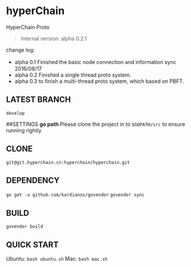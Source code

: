 # hyperChain

HyperChain Proto 

>Internal version: alpha 0.2.1

change log:
- alpha 0.1 Finished the basic node connection and information sync　2016/08/17 
- alpha 0.2 Finished a single thread proto system.
- alpha 0.3 to finish a multi-thread proto system, which based on PBFT.

## LATEST BRANCH
`develop`

##SETTINGS
**go path**
Please clone the project in to `$GOPATH/src` to ensure running rightly

## CLONE
`git@git.hyperchain.cn:hyperchain/hyperchain.git`

## DEPENDENCY
`go get -u github.com/kardianos/govendor`
`govendor sync`

## BUILD
`govendor build`

## QUICK START 
Ubuntu:
`bash ubuntu.sh`
Mac:
`bash mac.sh`

